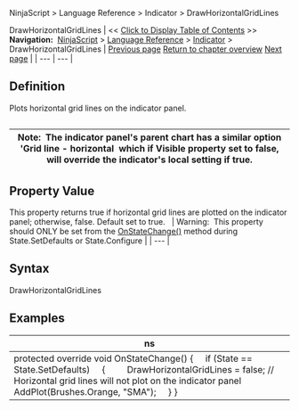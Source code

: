 ﻿
NinjaScript \> Language Reference \> Indicator \> DrawHorizontalGridLines

DrawHorizontalGridLines
| \<\< [Click to Display Table of Contents](drawhorizontalgridlines.md) \>\> **Navigation:**     [NinjaScript](ninjascript-1.md) \> [Language Reference](language_reference_wip-1.md) \> [Indicator](indicator-1.md) \> DrawHorizontalGridLines | [Previous page](displayindatabox-1.md) [Return to chapter overview](indicator-1.md) [Next page](drawonpricepanel-1.md) |
| --- | --- |
## Definition
Plots horizontal grid lines on the indicator panel.
## 
| Note:  The indicator panel's parent chart has a similar option 'Grid line \- horizontal  which if Visible property set to false, will override the indicator's local setting if true. |
| --- |

## Property Value
This property returns true if horizontal grid lines are plotted on the indicator panel; otherwise, false. Default set to true.
 
| Warning:  This property should ONLY be set from the [OnStateChange()](onstatechange-1.md) method during State.SetDefaults or State.Configure |
| --- |

## Syntax
DrawHorizontalGridLines
 
## Examples
| ns |
| --- |
| protected override void OnStateChange() {      if (State \=\= State.SetDefaults)      {          DrawHorizontalGridLines \= false; // Horizontal grid lines will not plot on the indicator panel              AddPlot(Brushes.Orange, "SMA");      } } |
